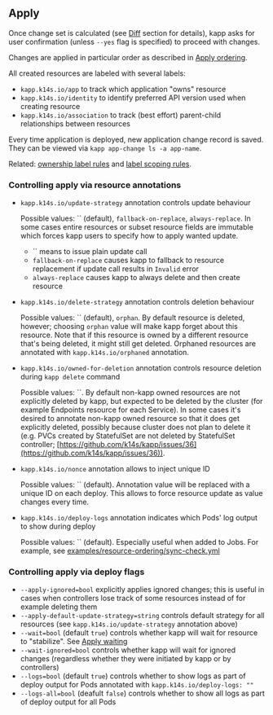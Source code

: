 ## Apply

Once change set is calculated (see [Diff](diff.md) section for details), kapp asks for user confirmation (unless `--yes` flag is specified) to proceed with changes.

Changes are applied in particular order as described in [Apply ordering](apply-ordering.md).

All created resources are labeled with several labels:

- `kapp.k14s.io/app` to track which application "owns" resource
- `kapp.k14s.io/identity` to identify preferred API version used when creating resource
- `kapp.k14s.io/association` to track (best effort) parent-child relationships between resources

Every time application is deployed, new application change record is saved. They can be viewed via `kapp app-change ls -a app-name`.

Related: [ownership label rules](config.md) and [label scoping rules](config.md).

### Controlling apply via resource annotations

- `kapp.k14s.io/update-strategy` annotation controls update behaviour

	Possible values: `` (default), `fallback-on-replace`, `always-replace`. In some cases entire resources or subset resource fields are immutable which forces kapp users to specify how to apply wanted update.

	- `` means to issue plain update call
	- `fallback-on-replace` causes kapp to fallback to resource replacement if update call results in `Invalid` error
	- `always-replace` causes kapp to always delete and then create resource

- `kapp.k14s.io/delete-strategy` annotation controls deletion behaviour

	Possible values: `` (default), `orphan`. By default resource is deleted, however; choosing `orphan` value will make kapp forget about this resource. Note that if this resource is owned by a different resource that's being deleted, it might still get deleted. Orphaned resources are annotated with `kapp.k14s.io/orphaned` annotation.

- `kapp.k14s.io/owned-for-deletion` annotation controls resource deletion during `kapp delete` command

  Possible values: ``. By default non-kapp owned resources are not explicitly deleted by kapp, but expected to be deleted by the cluster (for example Endpoints resource for each Service). In some cases it's desired to annotate non-kapp owned resource so that it does get explicitly deleted, possibly because cluster does not plan to delete it (e.g. PVCs created by StatefulSet are not deleted by StatefulSet controller; [https://github.com/k14s/kapp/issues/36](https://github.com/k14s/kapp/issues/36)).

- `kapp.k14s.io/nonce` annotation allows to inject unique ID

    Possible values: `` (default). Annotation value will be replaced with a unique ID on each deploy. This allows to force resource update as value changes every time.

- `kapp.k14s.io/deploy-logs` annotation indicates which Pods' log output to show during deploy

    Possible values: `` (default). Especially useful when added to Jobs. For example, see [examples/resource-ordering/sync-check.yml](../examples/resource-ordering/sync-check.yml)

### Controlling apply via deploy flags

- `--apply-ignored=bool` explicitly applies ignored changes; this is useful in cases when controllers lose track of some resources instead of for example deleting them
- `--apply-default-update-strategy=string` controls default strategy for all resources (see `kapp.k14s.io/update-strategy` annotation above)
- `--wait=bool` (default `true`) controls whether kapp will wait for resource to "stabilize". See [Apply waiting](apply-waiting.md)
- `--wait-ignored=bool` controls whether kapp will wait for ignored changes (regardless whether they were initiated by kapp or by controllers)
- `--logs=bool` (default `true`) controls whether to show logs as part of deploy output for Pods annotated with `kapp.k14s.io/deploy-logs: ""`
- `--logs-all=bool` (deafult `false`) controls whether to show all logs as part of deploy output for all Pods
